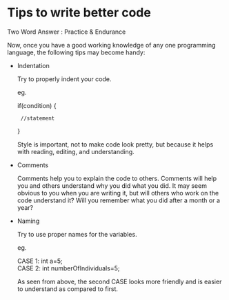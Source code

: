 # Tips to write better code

Two Word Answer : Practice & Endurance

Now, once you have a good working knowledge of any one programming language, the following tips may become handy:

- Indentation

  Try to properly indent your code.
  
  eg. 
  
  if(condition)
  {
  
       //statement
    
  }
    
  Style is important, not to make code look pretty, but because it helps with reading, editing, and understanding.
    
- Comments

  Comments help you to explain the code to others. Comments will help you and others understand why you did what you did. It may seem obvious to you when you are writing it, but     will others who work on the code understand it? Will you remember what you did after a month or a year?


- Naming

  Try to use proper names for the variables.
  
  eg.  
  
  CASE 1: int a=5;     
  CASE 2: int numberOfIndividuals=5;
       
  As seen from above, the second CASE looks more friendly and is easier to understand as compared to first.
       
